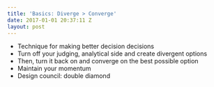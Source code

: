 ```yaml
---
title: 'Basics: Diverge > Converge'
date: 2017-01-01 20:37:11 Z
layout: post
---
```


* Technique for making better decision decisions
* Turn off your judging, analytical side and create divergent options
* Then, turn it back on and converge on the best possible option
* Maintain your momentum
* Design council: double diamond
